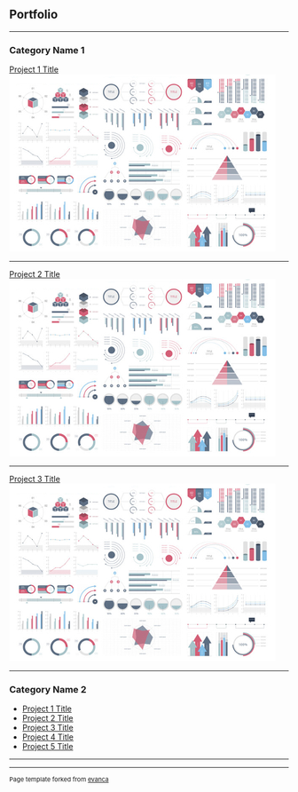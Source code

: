 ## Portfolio

---

### Category Name 1 

[Project 1 Title](./sample_page)
<img src="images/dummy_thumbnail.jpg?raw=true"/>

---
[Project 2 Title](/pdf/daejuyuk.220325.pdf)
<img src="images/dummy_thumbnail.jpg?raw=true"/>

---
[Project 3 Title](/portfolio/sample_page2)
<img src="images/dummy_thumbnail.jpg?raw=true"/>

---

### Category Name 2

- [Project 1 Title](http://example.com/)
- [Project 2 Title](http://example.com/)
- [Project 3 Title](http://example.com/)
- [Project 4 Title](http://example.com/)
- [Project 5 Title](http://example.com/)

---




---
<p style="font-size:11px">Page template forked from <a href="https://github.com/evanca/quick-portfolio">evanca</a></p>
<!-- Remove above link if you don't want to attibute -->

